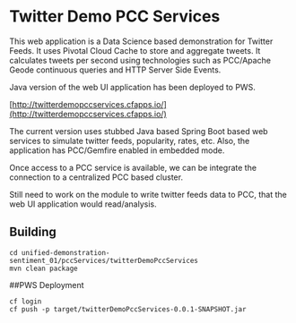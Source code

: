 # Twitter Demo PCC Services

This web application is a Data Science based demonstration for Twitter Feeds.
It uses Pivotal Cloud Cache to store and aggregate tweets.
It calculates tweets per second using technologies such
as  PCC/Apache Geode continuous queries and HTTP Server Side Events.


Java version of the web UI application has been deployed to PWS.

[http://twitterdemopccservices.cfapps.io/](http://twitterdemopccservices.cfapps.io/)

The current version uses stubbed Java based Spring Boot based web 
services to simulate twitter feeds, popularity, rates, etc.
Also, the application has PCC/Gemfire enabled in embedded mode.

Once access to a PCC service is available, we can be integrate the connection to 
a centralized PCC based cluster.

Still need to work on the module to write twitter feeds data to PCC, that the web 
UI application would read/analysis.

## Building

	cd unified-demonstration-sentiment_01/pccServices/twitterDemoPccServices
	mvn clean package

##PWS Deployment 

	cf login
	cf push -p target/twitterDemoPccServices-0.0.1-SNAPSHOT.jar

 
